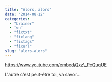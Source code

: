 ```yaml
---
title: "Alors, alors"
date: "2014-08-12"
categories: 
  - "brainer"
  - "en"
  - "fixtxt"
  - "fixlang"
  - "fixtags"
  - "fixurl"
slug: "alors-alors"
---
```


https://www.youtube.com/embed/Qxz\_PcQuqUE

L'autre c'est peut-être toi, va savoir...

